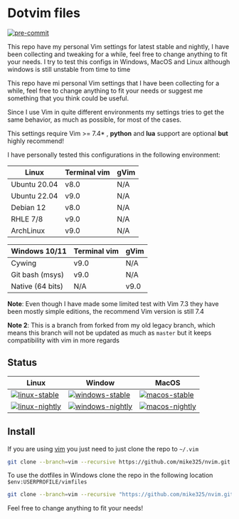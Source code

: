 # Dotvim files

[![pre-commit](https://img.shields.io/badge/pre--commit-enabled-brightgreen?logo=pre-commit&logoColor=white)](https://github.com/pre-commit/pre-commit)

This repo have my personal Vim settings for latest stable and nightly, I have been collecting and tweaking
for a while, feel free to change anything to fit your needs. I try to test this configs in Windows, MacOS and Linux
although windows is still unstable from time to time

This repo have mi personal Vim settings that I have been collecting
for a while, feel free to change anything to fit your needs or suggest me
something that you think could be useful.

Since I use Vim in quite different environments my settings tries to get
the same behavior, as much as possible, for most of the cases.

This settings require Vim >= 7.4* ,
**python** and **lua** support are optional **but** highly recommend!

I have personally tested this configurations in the following environment:

| Linux        | Terminal vim  | gVim |
|--------------|---------------|------|
| Ubuntu 20.04 | v8.0          | N/A  |
| Ubuntu 22.04 | v9.0          | N/A  |
| Debian 12    | v8.0          | N/A  |
| RHLE   7/8   | v9.0          | N/A  |
| ArchLinux    | v9.0          | N/A  |

| Windows 10/11    | Terminal vim | gVim  |
|------------------|--------------|-------|
| Cywing           | v9.0         | N/A   |
| Git bash (msys)  | v9.0         | N/A   |
| Native (64 bits) | N/A          | v9.0  |

**Note**: Even though I have made some limited test with Vim 7.3 they have been
mostly simple editions, the recommend Vim version is still 7.4

**Note 2**: This is a branch from forked from my old legacy branch, which means this branch will not
be updated as much as `master` but it keeps compatibility with vim in more regards

## Status

| Linux                                                                                                                                                                             | Window                                                                                                                                                                       | MacOS                                                                                                                                                                  |
| -----------------------------------------------------------------------------------------------------------------------------------------------------------------                 | -----------------------------------------------------------------------------------------------------------------------------------------------------------------------      | -----------------------------------------------------------------------------------------------------------------------------------------------------------------      |
| [![linux-stable](https://github.com/mike325/nvim/actions/workflows/linux_stable.yml/badge.svg?branch=vim)](https://github.com/mike325/nvim/actions/workflows/linux_stable.yml)    | [![windows-stable](https://github.com/mike325/nvim/actions/workflows/windows_stable.yml/badge.svg?branch=vim)](https://github.com/mike325/nvim/actions/workflows/windows_stable.yml)    | [![macos-stable](https://github.com/mike325/nvim/actions/workflows/macos_stable.yml/badge.svg?branch=vim)](https://github.com/mike325/nvim/actions/workflows/macos_stable.yml)    |
| [![linux-nightly](https://github.com/mike325/nvim/actions/workflows/linux_nightly.yml/badge.svg?branch=vim)](https://github.com/mike325/nvim/actions/workflows/linux_nightly.yml) | [![windows-nightly](https://github.com/mike325/nvim/actions/workflows/windows_nightly.yml/badge.svg?branch=vim)](https://github.com/mike325/nvim/actions/workflows/windows_nightly.yml) | [![macos-nightly](https://github.com/mike325/nvim/actions/workflows/macos_nightly.yml/badge.svg?branch=vim)](https://github.com/mike325/nvim/actions/workflows/macos_nightly.yml) |

## Install

If you are using [vim](https://github.com/vim/vim) you just need to just clone the repo to `~/.vim`

```sh
git clone --branch=vim --recursive https://github.com/mike325/nvim.git ~/.vim
```

To use the dotfiles in Windows clone the repo in the following location `$env:USERPROFILE/vimfiles`

```sh
git clone --branch=vim --recursive "https://github.com/mike325/nvim.git" "$env:USERPROFILE/vimfiles"
```

Feel free to change anything to fit your needs!
